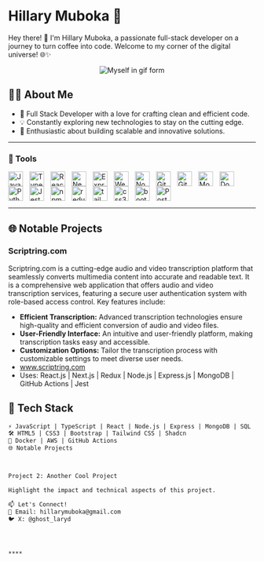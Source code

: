 # Hillary Muboka 🚀

Hey there! 👋 I'm Hillary Muboka, a passionate full-stack developer on a journey to turn coffee into code. Welcome to my corner of the digital universe! 🌐✨
<!-- Centered GIF -->
 <p align="center">
  <img align="center" src="https://media.giphy.com/media/odTTszSU3M3pb5I9eW/giphy.gif" alt="Myself in gif form">
  </p>



## 👨‍💻 About Me

- 🌟 Full Stack Developer with a love for crafting clean and efficient code.
- 💡 Constantly exploring new technologies to stay on the cutting edge.
- 🚀 Enthusiastic about building scalable and innovative solutions.

---

### 🧰 Tools

<img src="https://cdn.jsdelivr.net/gh/devicons/devicon/icons/javascript/javascript-original.svg" alt="JavaScript" width="30" height="30" style="padding-right: 10px" align="left">
<img src="https://cdn.jsdelivr.net/gh/devicons/devicon/icons/typescript/typescript-original.svg" alt="TypeScript" width="30" height="30" style="padding-right: 10px" align="left">
<img src="https://cdn.jsdelivr.net/gh/devicons/devicon/icons/react/react-original.svg" alt="React" width="30" height="30" style="padding-right: 10px" align="left">
<img src="https://cdn.jsdelivr.net/gh/devicons/devicon/icons/nextjs/nextjs-original.svg" alt="Next.js" width="30" height="30" style="padding-right: 10px" align="left">
<img src="https://cdn.jsdelivr.net/gh/devicons/devicon/icons/express/express-original.svg" alt="Express.js" width="30" height="30" style="padding-right: 10px" align="left">
<img src="https://cdn.jsdelivr.net/gh/devicons/devicon/icons/webpack/webpack-original.svg" alt="Webpack" width="30" height="30" style="padding-right: 10px" align="left">
<img src="https://cdn.jsdelivr.net/gh/devicons/devicon/icons/nodejs/nodejs-original-wordmark.svg" alt="Node.js" width="30" height="30" style="padding-right: 10px" align="left">
<img src="https://cdn.jsdelivr.net/gh/devicons/devicon/icons/git/git-original-wordmark.svg" alt="Git" width="30" height="30" style="padding-right: 10px" align="left">
<img src="https://cdn.jsdelivr.net/gh/devicons/devicon/icons/github/github-original.svg" alt="Github" width="30" height="30" style="padding-right: 10px" align="left"/>         
<img src="https://cdn.jsdelivr.net/gh/devicons/devicon/icons/mongodb/mongodb-original-wordmark.svg" alt="MongoDB" width="30" height="30" style="padding-right: 10px" align="left">
<img src="https://cdn.jsdelivr.net/gh/devicons/devicon/icons/docker/docker-original-wordmark.svg" alt="Docker" width="30" height="30" style="padding-right: 10px" align="left" />
<img src="https://cdn.jsdelivr.net/gh/devicons/devicon/icons/python/python-original.svg" alt="Python" width="30" height="30" style="padding-right: 10px" align="left"/>
<img src="https://cdn.jsdelivr.net/gh/devicons/devicon/icons/jest/jest-plain.svg" alt="Jest" width="30" height="30" style="padding-right: 10px" align="left"/>
<img src="https://cdn.jsdelivr.net/gh/devicons/devicon/icons/npm/npm-original-wordmark.svg" alt="npm" width="30" height="30" style="padding-right: 10px" align="left"/>
<img src="https://cdn.jsdelivr.net/gh/devicons/devicon/icons/redux/redux-original.svg" alt="redux" width="30" height="30" style="padding-right: 10px" align="left"/>
<img src="https://cdn.jsdelivr.net/gh/devicons/devicon/icons/tailwindcss/tailwindcss-plain.svg" alt="tailwind" width="30" height="30" style="padding-right: 10px" align="left"/>
<img src="https://cdn.jsdelivr.net/gh/devicons/devicon/icons/css3/css3-original.svg" alt="css3" width="30" height="30" style="padding-right: 10px" align="left"/>
<img src="https://cdn.jsdelivr.net/gh/devicons/devicon/icons/bootstrap/bootstrap-original.svg" alt="bootstrap" width="30" height="30" style="padding-right: 10px" align="left"/>
<img src="https://cdn.jsdelivr.net/gh/devicons/devicon/icons/postgresql/postgresql-original-wordmark.svg" alt="PostgreSQL" width="30" height="30" style="padding-right: 10px"/>
          

---
        
## 🌐 Notable Projects

### Scriptring.com

Scriptring.com is a cutting-edge audio and video transcription platform that seamlessly converts multimedia content into accurate and readable text. It is a comprehensive web application that offers audio and video transcription services, featuring a secure user authentication system with role-based access control.
Key features include:

- **Efficient Transcription:** Advanced transcription technologies ensure high-quality and efficient conversion of audio and video files.
- **User-Friendly Interface:** An intuitive and user-friendly platform, making transcription tasks easy and accessible.
- **Customization Options:** Tailor the transcription process with customizable settings to meet diverse user needs.
- <a href="https://www.scriptring.com">www.scriptring.com</a>
- Uses: React.js | Next.js | Redux | Node.js | Express.js | MongoDB | GitHub Actions | Jest



## 🔧 Tech Stack

```markdown
⚡ JavaScript | TypeScript | React | Node.js | Express | MongoDB | SQL
🛠️ HTML5 | CSS3 | Bootstrap | Tailwind CSS | Shadcn 
🚢 Docker | AWS | GitHub Actions
🌐 Notable Projects



Project 2: Another Cool Project

Highlight the impact and technical aspects of this project.

📫 Let's Connect!
📧 Email: hillarymuboka@gmail.com
🐦 X: @ghost_laryd




****

